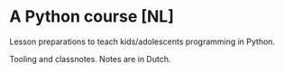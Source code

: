 # A Python course [NL]

Lesson preparations to teach kids/adolescents programming in Python.

Tooling and classnotes. Notes are in Dutch.
